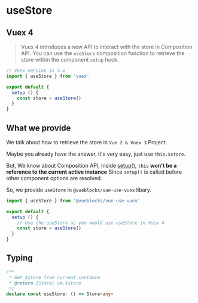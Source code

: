 # useStore

## Vuex 4

> Vuex 4 introduces a new API to interact with the store in Composition API. You can use the `useStore` composition function to retrieve the store within the component `setup` hook.

```js {2}
// Vuex version is 4.x
import { useStore } from 'vuex'

export default {
  setup () {
    const store = useStore()
  }
}
```

## What we provide

We talk about how to retrieve the store in `Vue 2 & Vuex 3` Project.

Maybe you already have the answer, it's very easy, just use `this.$store`.

But, We know about Composition API, Inside [setup()](https://v3.vuejs.org/guide/composition-api-setup.html#usage-of-this), `this` **won't be a reference to the current active instance** Since `setup()` is called before other component options are resolved.

So, we provide `useStore` in `@vueblocks/vue-use-vuex` libary.

```js {1}
import { useStore } from '@vueblocks/vue-use-vuex'

export default {
  setup () {
    // Use the useStore as you would use useStore in Vuex 4
    const store = useStore()
  }
}
```

## Typing

```ts
/**
 * Get $store from current instance
 * @return {Store} vm.$store
 */
declare const useStore: () => Store<any>
```
